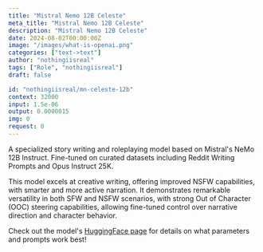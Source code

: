 ```yaml
---
title: "Mistral Nemo 12B Celeste"
meta_title: "Mistral Nemo 12B Celeste"
description: "Mistral Nemo 12B Celeste"
date: 2024-08-02T00:00:00Z
image: "/images/what-is-openai.png"
categories: ["text->text"]
author: "nothingiisreal"
tags: ["Role", "nothingiisreal"]
draft: false

id: "nothingiisreal/mn-celeste-12b"
context: 32000
input: 1.5e-06
output: 0.0000015
img: 0
request: 0
---
```


A specialized story writing and roleplaying model based on Mistral's NeMo 12B Instruct. Fine-tuned on curated datasets including Reddit Writing Prompts and Opus Instruct 25K.

This model excels at creative writing, offering improved NSFW capabilities, with smarter and more active narration. It demonstrates remarkable versatility in both SFW and NSFW scenarios, with strong Out of Character (OOC) steering capabilities, allowing fine-tuned control over narrative direction and character behavior.

Check out the model's [HuggingFace page](https://huggingface.co/nothingiisreal/MN-12B-Celeste-V1.9) for details on what parameters and prompts work best!

